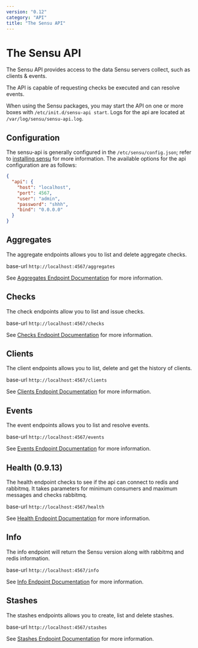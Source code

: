 ```yaml
---
version: "0.12"
category: "API"
title: "The Sensu API"
---
```


# The Sensu API

The Sensu API provides access to the data Sensu servers collect, such as clients & events.

The API is capable of requesting checks be executed and can resolve events.

When using the Sensu packages, you may start the API on one or more boxes with `/etc/init.d/sensu-api start`.  Logs for the api are located at `/var/log/sensu/sensu-api.log`.

## Configuration

The sensu-api is generally configured in the `/etc/sensu/config.json`; refer to [installing sensu](installing_sensu) for more information.  The available options for the api configuration are as follows:

``` json
{
  "api": {
    "host": "localhost",
    "port": 4567,
    "user": "admin",
    "password": "shhh",
    "bind": "0.0.0.0"
  }
}
```

## Aggregates

The aggregate endpoints allows you to list and delete aggregate checks.

base-url `http://localhost:4567/aggregates`

See [Aggregates Endpoint Documentation](api-aggregates) for more information.

## Checks

The check endpoints allow you to list and issue checks.

base-url `http://localhost:4567/checks`

See [Checks Endpoint Documentation](api-checks) for more information.

## Clients

The client endpoints allows you to list, delete and get the history of clients.

base-url `http://localhost:4567/clients`

See [Clients Endpoint Documentation](api-clients) for more information. 

## Events

The event endpoints allows you to list and resolve events.

base-url `http://localhost:4567/events`

See [Events Endpoint Documentation](api-events) for more information.

## Health (0.9.13)

The health endpoint checks to see if the api can connect to redis and rabbitmq.  It takes parameters for minimum consumers and maximum messages and checks rabbitmq.

base-url `http://localhost:4567/health`

See [Health Endpoint Documentation](api-health) for more information.

## Info

The info endpoint will return the Sensu version along with rabbitmq and redis information.

base-url `http://localhost:4567/info`

See [Info Endpoint Documentation](api-info) for more information.

## Stashes

The stashes endpoints allows you to create, list and delete stashes.

base-url `http://localhost:4567/stashes`

See [Stashes Endpoint Documentation](api-stashes) for more information.


